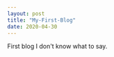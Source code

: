 ```yaml
--- 
layout: post
title: "My-First-Blog"
date: 2020-04-30
---
```


First blog
I don't know what to say.
